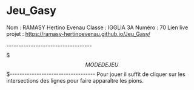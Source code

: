 # Jeu_Gasy
Nom : RAMASY Hertino Evenau
Classe : IGGLIA 3A
Numéro : 70
Lien live projet : https://ramasy-hertinoevenau.github.io/Jeu_Gasy/

-----------------------------------$$$$$$$ MODE DE JEU $$$$$$$-----------------------------------
Pour jouer il suffit de cliquer sur les intersections des lignes pour faire apparaître les pions.
